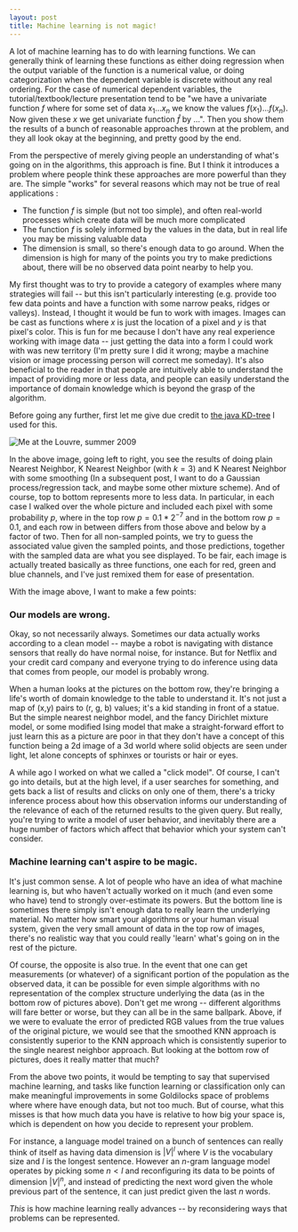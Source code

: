 ```yaml
---
layout: post
title: Machine learning is not magic!
---
```


A lot of machine learning has to do with learning functions.  We can generally think of learning these functions as either doing regression when the output variable of the function is a numerical value, or doing categorization when the dependent variable is discrete without any real ordering.  For the case of numerical dependent variables, the tutorial/textbook/lecture presentation tend to be "we have a univariate function $f$ where for some set of data $x_1 \ldots x_n$ we know the values $f(x_1) \ldots f(x_n)$.  Now given these $x$ we get univariate function $\hat{f}$ by $\ldots$".  Then you show them the results of a bunch of reasonable approaches thrown at the problem, and they all look okay at the beginning, and pretty good by the end. 

From the perspective of merely giving people an understanding of what's going on in the algorithms, this approach is fine.  But I think it introduces a problem where people think these approaches are more powerful than they are.  The simple "works" for several reasons which may not be true of real applications :
- The function $f$ is simple (but not too simple), and often real-world processes which create data will be much more complicated
- The function $f$ is solely informed by the values in the data, but in real life you may be missing valuable data
- The dimension is small, so there's enough data to go around.  When the dimension is high for many of the points you try to make predictions about, there will be no observed data point nearby to help you.

My first thought was to try to provide a category of examples where many strategies will fail -- but this isn't particularly interesting (e.g. provide too few data points and have a function with some narrow peaks, ridges or valleys).  Instead, I thought it would be fun to work with images.  Images can be cast as functions where $x$ is just the location of a pixel and $y$ is that pixel's color.  This is fun for me because I don't have any real experience working with image data -- just getting the data into a form I could work with was new territory (I'm pretty sure I did it wrong; maybe a machine vision or image processing person will correct me someday).  It's also beneficial to the reader in that people are intuitively able to understand the impact of providing more or less data, and people can easily understand the importance of domain knowledge which is beyond the grasp of the algorithm.

Before going any further, first let me give due credit to [the java KD-tree](http://www.cs.wlu.edu/~levy/software/kd/ "java KD-tree") I used for this.

![Me at the Louvre, summer 2009](http://farm5.static.flickr.com/4015/4335461359_4390eec794_b.jpg "foo")

In the above image, going left to right, you see the results of doing plain Nearest Neighbor, K Nearest Neighbor (with $k=3$) and K Nearest Neighbor with some smoothing (In a subsequent post, I want to do a Gaussian process/regression tack, and maybe some other mixture scheme).  And of course, top to bottom represents more to less data.  In particular, in each case I walked over the whole picture and included each pixel with some probability $p$, where in the top row $p = 0.1 * 2^{-7}$ and in the bottom row $p = 0.1$, and each row in between differs from those above and below by a factor of two.  Then for all non-sampled points, we try to guess the associated value given the sampled points, and those predictions, together with the sampled data are what you see displayed.  To be fair, each image is actually treated basically as three functions, one each for red, green and blue channels, and I've just remixed them for ease of presentation.

With the image above, I want to make a few points:

### Our models are wrong.

Okay, so not necessarily always. Sometimes our data actually works according to a clean model -- maybe a robot is navigating with distance sensors that really do have normal noise, for instance. But for Netflix and your credit card company and everyone trying to do inference using data that comes from people, our model is probably wrong.  

When a human looks at the pictures on the bottom row, they're bringing a life's worth of domain knowledge to the table to understand it.  It's not just a map of (x,y) pairs to (r, g, b) values; it's a kid standing in front of a statue.  But the simple nearest neighbor model, and the fancy Dirichlet mixture model, or some modified Ising model that make a straight-forward effort to just learn this as a picture are poor in that they don't have a concept of this function being a 2d image of a 3d world where solid objects are seen under light, let alone concepts of sphinxes or tourists or hair or eyes.

A while ago I worked on what we called a "click model".  Of course, I can't go into details, but at the high level, if a user searches for something, and gets back a list of results and clicks on only one of them, there's a tricky inference process about how this observation informs our understanding of the relevance of each of the returned results to the given query.  But really, you're trying to write a model of user behavior, and inevitably there are a huge number of factors which affect that behavior which your system can't consider.

### Machine learning can't aspire to be magic.  

It's just common sense.  A lot of people who have an idea of what machine learning is, but who haven't actually worked on it much (and even some who have) tend to strongly over-estimate its powers.  But the bottom line is sometimes there simply isn't enough data to really learn the underlying material.  No matter how smart your algorithms or your human visual system, given the very small amount of data in the top row of images, there's no realistic way that you could really 'learn' what's going on in the rest of the picture.  

Of course, the opposite is also true.  In the event that one can get measurements (or whatever) of a significant portion of the population as the observed data, it can be possible for even simple algorithms with no representation of the complex structure underlying the data (as in the bottom row of pictures above). Don't get me wrong -- different algorithms will fare better or worse, but they can all be in the same ballpark.  Above, if we were to evaluate the error of predicted RGB values from the true values of the original picture, we would see that the smoothed KNN approach is consistently superior to the KNN approach which is consistently superior to the single nearest neighbor approach.  But looking at the bottom row of pictures, does it really matter that much?

From the above two points, it would be tempting to say that supervised machine learning, and tasks like function learning or classification only can make meaningful improvements in some Goldilocks space of problems where where have enough data, but not too much.  But of course, what this misses is that how much data you have is relative to how big your space is, which is dependent on how you decide to represent your problem.

For instance, a language model trained on a bunch of sentences can really think of itself as having data dimension is $|V|^l$ where $V$ is the vocabulary size and $l$ is the longest sentence.  However an $n$-gram language model operates by picking some $n < l$ and reconfiguring its data to be points of dimension $|V|^n$, and instead of predicting the next word given the whole previous part of the sentence, it can just predict given the last $n$ words.

_This_ is how machine learning really advances -- by reconsidering ways that problems can be represented.